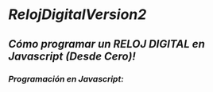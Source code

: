 # **_RelojDigitalVersion2_**

## **_Cómo programar un RELOJ DIGITAL en Javascript (Desde Cero)!_**
### **_Programación en Javascript:_**
